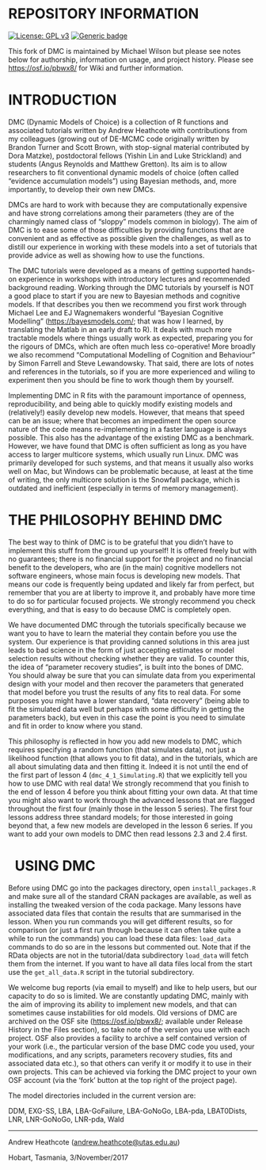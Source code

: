 REPOSITORY INFORMATION
============
 [![License: GPL v3](https://img.shields.io/badge/License-GPL%20v3-blue.svg)](https://www.gnu.org/licenses/gpl-3.0)
[![Generic badge](https://img.shields.io/badge/VersionDate-2017.11.28-green.svg)](https://shields.io/)

This fork of DMC is maintained by Michael Wilson but please see notes below for authorship, information on usage, and project history. Please see https://osf.io/pbwx8/ for Wiki and further information.

INTRODUCTION
============

DMC (Dynamic Models of Choice) is a collection of R functions and
associated tutorials written by Andrew Heathcote with contributions from
my colleagues (growing out of DE-MCMC code originally written by Brandon
Turner and Scott Brown, with stop-signal material contributed by Dora
Matzke), postdoctoral fellows (Yishin Lin and Luke Strickland) and
students (Angus Reynolds and Matthew Gretton). Its aim is to allow
researchers to fit conventional dynamic models of choice (often called
“evidence accumulation models”) using Bayesian methods, and, more
importantly, to develop their own new DMCs.

DMCs are hard to work with because they are computationally expensive
and have strong correlations among their parameters (they are of the
charmingly named class of “sloppy” models common in biology). The aim of
DMC is to ease some of those difficulties by providing functions that
are convenient and as effective as possible given the challenges, as
well as to distill our experience in working with these models into a
set of tutorials that provide advice as well as showing how to use the
functions.

The DMC tutorials were developed as a means of getting supported
hands-on experience in workshops with introductory lectures and
recommended background reading. Working through the DMC tutorials by
yourself is NOT a good place to start if you are new to Bayesian methods
and cognitive models. If that describes you then we recommend you first
work through Michael Lee and EJ Wagnemakers wonderful “Bayesian
Cognitive Modelling” (<https://bayesmodels.com/>; that was how I
learned, by translating the Matlab in an early draft to R). It deals
with much more tractable models where things usually work as expected,
preparing you for the rigours of DMCs, which are often much less
co-operative! More broadly we also recommend “Computational Modelling of
Cognition and Behaviour” by Simon Farrell and Steve Lewandowsky. That
said, there are lots of notes and references in the tutorials, so if you
are more experienced and wiling to experiment then you should be fine to
work though them by yourself.

Implementing DMC in R fits with the paramount importance of openness,
reproducibility, and being able to quickly modify existing models and
(relatively!) easily develop new models. However, that means that speed
can be an issue; where that becomes an impediment the open source nature
of the code means re-implementing in a faster language is always
possible. This also has the advantage of the existing DMC as a
benchmark. However, we have found that DMC is often sufficient as long
as you have access to larger multicore systems, which usually run Linux.
DMC was primarily developed for such systems, and that means it usually
also works well on Mac, but Windows can be problematic because, at least
at the time of writing, the only multicore solution is the Snowfall
package, which is outdated and inefficient (especially in terms of
memory management).


THE PHILOSOPHY BEHIND DMC
=========================

The best way to think of DMC is to be grateful that you didn’t have to
implement this stuff from the ground up yourself! It is offered freely
but with no guarantees; there is no financial support for the project
and no financial benefit to the developers, who are (in the main)
cognitive modellers not software engineers, whose main focus is
developing new models. That means our code is frequently being updated
and likely far from perfect, but remember that you are at liberty to
improve it, and probably have more time to do so for particular focused
projects. We strongly recommend you check everything, and that is easy
to do because DMC is completely open.

We have documented DMC through the tutorials specifically because we
want you to have to learn the material they contain before you use the
system. Our experience is that providing canned solutions in this area
just leads to bad science in the form of just accepting estimates or
model selection results without checking whether they are valid. To
counter this, the idea of “parameter recovery studies”, is built into
the bones of DMC. You should alway be sure that you can simulate data
from you experimental design with your model and then recover the
parameters that generated that model before you trust the results of any
fits to real data. For some purposes you might have a lower standard,
“data recovery” (being able to fit the simulated data well but perhaps
with some difficulty in getting the parameters back), but even in this
case the point is you need to simulate and fit in order to know where
you stand.

This philosophy is reflected in how you add new models to DMC, which
requires specifying a random function (that simulates data), not just a
likelihood function (that allows you to fit data), and in the tutorials,
which are all about simulating data and then fitting it. Indeed it is
not until the end of the first part of lesson 4 (`dmc_4_1_Simulating.R`)
that we explicitly tell you how to use DMC with real data! We strongly
recommend that you finish to the end of lesson 4 before you think about
fitting your own data. At that time you might also want to work through
the advanced lessons that are flagged throughout the first four (mainly
those in the lesson 5 series). The first four lessons address three
standard models; for those interested in going beyond that, a few new
models are developed in the lesson 6 series. If you want to add your own
models to DMC then read lessons 2.3 and 2.4 first.

 
USING DMC
=========

Before using DMC go into the packages directory, open
`install_packages.R` and make sure all of the standard CRAN packages are
available, as well as installing the tweaked version of the coda
package. Many lessons have associated data files that contain the
results that are summarised in the lesson. When you run commands you
will get different results, so for comparison (or just a first run
through because it can often take quite a while to run the commands) you
can load these data files: `load_data` commands to do so are in the
lessons but commented out. Note that if the RData objects are not in the
tutorial/data subdirectory `load_data` will fetch them from the
internet. If you want to have all data files local from the start use
the `get_all_data.R` script in the tutorial subdirectory.

We welcome bug reports (via email to myself) and like to help users, but
our capacity to do so is limited. We are constantly updating DMC, mainly
with the aim of improving its ability to implement new models, and that
can sometimes cause instabilities for old models. Old versions of DMC
are archived on the OSF site (<https://osf.io/pbwx8/>; available under
Release History in the Files section), so take note of the version you
use with each project. OSF also provides a facility to archive a self
contained version of your work (i.e., the particular version of the base
DMC code you used, your modifications, and any scripts, parameters
recovery studies, fits and associated data etc.), so that others can
verify it or modify it to use in their own projects. This can be
achieved via forking the DMC project to your own OSF account (via the
‘fork’ button at the top right of the project page).

The model directories included in the current version are:

DDM, EXG-SS, LBA, LBA-GoFailure, LBA-GoNoGo, LBA-pda, LBAT0Dists, LNR,
LNR-GoNoGo, LNR-pda, Wald

------------------------------------------------------------------------

Andrew Heathcote (<andrew.heathcote@utas.edu.au>)

Hobart, Tasmania, 3/November/2017


